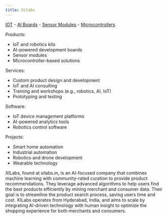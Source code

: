 ```yaml
---
title: Xilabs
---
```

[IOT](/IOT-Robotics) - [AI Boards](/AI-Development-Boards) - [Sensor Modules](/Sensor-Modules) - [Microcontrollers](Microcontroller-Based-Solutions)

Products:

- IoT and robotics kits
- AI-powered development boards
- Sensor modules
- Microcontroller-based solutions

Services:

- Custom product design and development
- IoT and AI consulting
- Training and workshops (e.g., robotics, AI, IoT)
- Prototyping and testing

Software:

- IoT device management platforms
- AI-powered analytics tools
- Robotics control software

Projects:

- Smart home automation
- Industrial automation
- Robotics and drone development
- Wearable technology


XILabs, found at xilabs.in, is an AI-focused company that combines machine learning with community-rated curation to provide product recommendations. They leverage advanced algorithms to help users find the best products efficiently by mining merchant and consumer data. Their goal is to streamline the product search process, saving users time and cost. XILabs operates from Hyderabad, India, and aims to scale by integrating AI-driven technology with human insight to optimize the shopping experience for both merchants and consumers.


